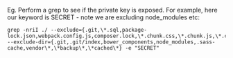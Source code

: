 Eg. Perform a grep to see if the private key is exposed. For example, here our keyword is SECRET - note we are excluding node_modules etc:
```
grep -nriI ./ --exclude={.git,\*.sql,package-lock.json,webpack.config.js,composer.lock,\*.chunk.css,\*.chunk.js,\*.css.map,\*.js.map} --exclude-dir={.git,.git/index,bower_components,node_modules,.sass-cache,vendor\*,\*backup\*,\*cached\*} -e "SECRET"
```